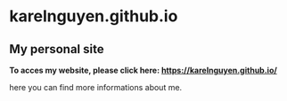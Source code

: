# karelnguyen.github.io
## My personal site

**To acces my website, please click here: https://karelnguyen.github.io/**


here you can find more informations about me.




